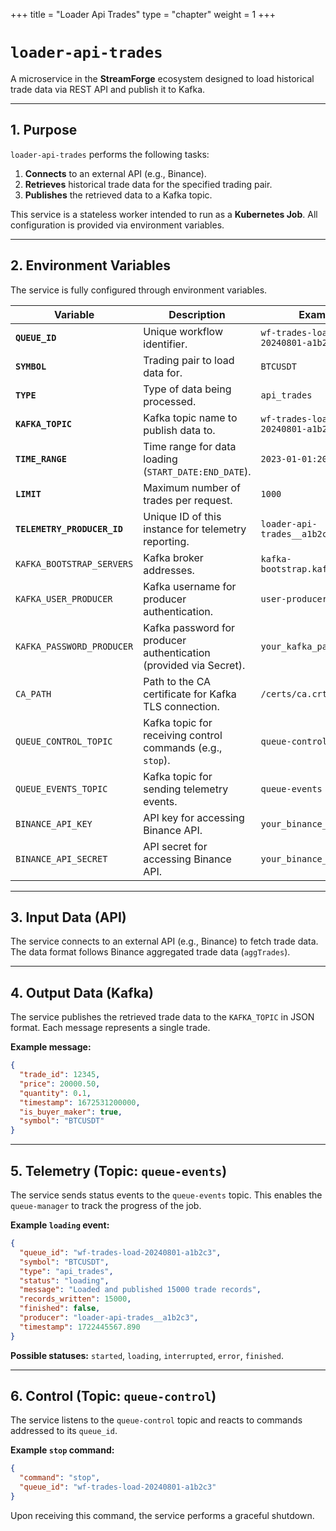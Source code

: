 +++
title = "Loader Api Trades"
type = "chapter"
weight = 1
+++

# `loader-api-trades`

A microservice in the **StreamForge** ecosystem designed to load historical trade data via REST API and publish it to Kafka.

---

## 1. Purpose

`loader-api-trades` performs the following tasks:

1. **Connects** to an external API (e.g., Binance).
2. **Retrieves** historical trade data for the specified trading pair.
3. **Publishes** the retrieved data to a Kafka topic.

This service is a stateless worker intended to run as a **Kubernetes Job**.
All configuration is provided via environment variables.

---

## 2. Environment Variables

The service is fully configured through environment variables.

| Variable                    | Description                                                       | Example                               |
| --------------------------- | ----------------------------------------------------------------- | ------------------------------------- |
| **`QUEUE_ID`**              | Unique workflow identifier.                                       | `wf-trades-load-20240801-a1b2c3`      |
| **`SYMBOL`**                | Trading pair to load data for.                                    | `BTCUSDT`                             |
| **`TYPE`**                  | Type of data being processed.                                     | `api_trades`                          |
| **`KAFKA_TOPIC`**           | Kafka topic name to publish data to.                              | `wf-trades-load-20240801-a1b2c3-data` |
| **`TIME_RANGE`**            | Time range for data loading (`START_DATE:END_DATE`).              | `2023-01-01:2023-01-02`               |
| **`LIMIT`**                 | Maximum number of trades per request.                             | `1000`                                |
| **`TELEMETRY_PRODUCER_ID`** | Unique ID of this instance for telemetry reporting.               | `loader-api-trades__a1b2c3`           |
| `KAFKA_BOOTSTRAP_SERVERS`   | Kafka broker addresses.                                           | `kafka-bootstrap.kafka:9093`          |
| `KAFKA_USER_PRODUCER`       | Kafka username for producer authentication.                       | `user-producer-tls`                   |
| `KAFKA_PASSWORD_PRODUCER`   | Kafka password for producer authentication (provided via Secret). | `your_kafka_password`                 |
| `CA_PATH`                   | Path to the CA certificate for Kafka TLS connection.              | `/certs/ca.crt`                       |
| `QUEUE_CONTROL_TOPIC`       | Kafka topic for receiving control commands (e.g., `stop`).        | `queue-control`                       |
| `QUEUE_EVENTS_TOPIC`        | Kafka topic for sending telemetry events.                         | `queue-events`                        |
| `BINANCE_API_KEY`           | API key for accessing Binance API.                                | `your_binance_api_key`                |
| `BINANCE_API_SECRET`        | API secret for accessing Binance API.                             | `your_binance_api_secret`             |

---

## 3. Input Data (API)

The service connects to an external API (e.g., Binance) to fetch trade data.
The data format follows Binance aggregated trade data (`aggTrades`).

---

## 4. Output Data (Kafka)

The service publishes the retrieved trade data to the `KAFKA_TOPIC` in JSON format.
Each message represents a single trade.

**Example message:**

```json
{
  "trade_id": 12345,
  "price": 20000.50,
  "quantity": 0.1,
  "timestamp": 1672531200000,
  "is_buyer_maker": true,
  "symbol": "BTCUSDT"
}
```

---

## 5. Telemetry (Topic: `queue-events`)

The service sends status events to the `queue-events` topic.
This enables the `queue-manager` to track the progress of the job.

**Example `loading` event:**

```json
{
  "queue_id": "wf-trades-load-20240801-a1b2c3",
  "symbol": "BTCUSDT",
  "type": "api_trades",
  "status": "loading",
  "message": "Loaded and published 15000 trade records",
  "records_written": 15000,
  "finished": false,
  "producer": "loader-api-trades__a1b2c3",
  "timestamp": 1722445567.890
}
```

**Possible statuses:** `started`, `loading`, `interrupted`, `error`, `finished`.

---

## 6. Control (Topic: `queue-control`)

The service listens to the `queue-control` topic and reacts to commands addressed to its `queue_id`.

**Example `stop` command:**

```json
{
  "command": "stop",
  "queue_id": "wf-trades-load-20240801-a1b2c3"
}
```

Upon receiving this command, the service performs a graceful shutdown.

